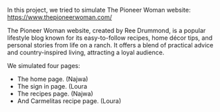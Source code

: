 In this project, we tried to simulate The Pioneer Woman website: https://www.thepioneerwoman.com/

The Pioneer Woman website, created by Ree Drummond, is a popular lifestyle blog known for its easy-to-follow recipes, home décor tips, and personal stories from life on a ranch. It offers a blend of practical advice and country-inspired living, attracting a loyal audience.

We simulated four pages:
- The home page. (Najwa)
- The sign in page. (Loura
- The recipes page. (Najwa)
- And Carmelitas recipe page. (Loura)
